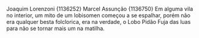 Joaquim Lorenzoni {1136252} Marcel Assunção {1136750}
Em alguma vila no interior, um mito de um lobisomen começou a se espalhar, porém não era qualquer besta folclorica, era na verdade, o Lobo Pidão
Fuja das luas para não se tornar mais um na matilha.